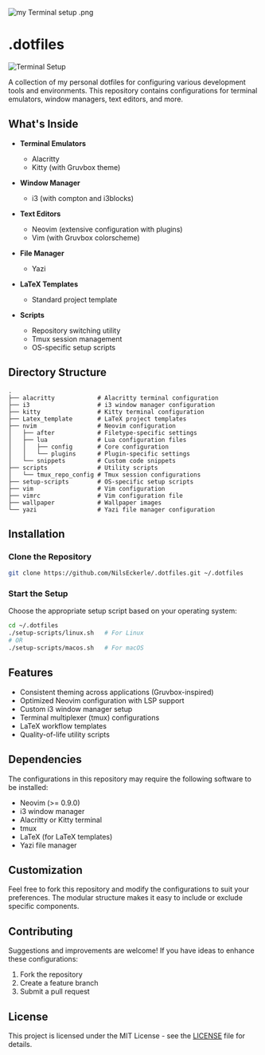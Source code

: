 ![my Terminal setup .png](readme_images/terminal_setup.png)

# .dotfiles

![Terminal Setup](readme_images/terminal_setup.png)

A collection of my personal dotfiles for configuring various development tools and environments. This repository contains configurations for terminal emulators, window managers, text editors, and more.

## What's Inside

- **Terminal Emulators**
  - Alacritty
  - Kitty (with Gruvbox theme)

- **Window Manager**
  - i3 (with compton and i3blocks)

- **Text Editors**
  - Neovim (extensive configuration with plugins)
  - Vim (with Gruvbox colorscheme)

- **File Manager**
  - Yazi

- **LaTeX Templates**
  - Standard project template

- **Scripts**
  - Repository switching utility
  - Tmux session management
  - OS-specific setup scripts

## Directory Structure

```
.
├── alacritty            # Alacritty terminal configuration
├── i3                   # i3 window manager configuration
├── kitty                # Kitty terminal configuration
├── Latex_template       # LaTeX project templates
├── nvim                 # Neovim configuration
│   ├── after            # Filetype-specific settings
│   ├── lua              # Lua configuration files
│   │   ├── config       # Core configuration
│   │   └── plugins      # Plugin-specific settings
│   └── snippets         # Custom code snippets
├── scripts              # Utility scripts
│   └── tmux_repo_config # Tmux session configurations
├── setup-scripts        # OS-specific setup scripts
├── vim                  # Vim configuration
├── vimrc                # Vim configuration file
├── wallpaper            # Wallpaper images
└── yazi                 # Yazi file manager configuration
```

## Installation

### Clone the Repository

```bash
git clone https://github.com/NilsEckerle/.dotfiles.git ~/.dotfiles
```

### Start the Setup

Choose the appropriate setup script based on your operating system:

```bash
cd ~/.dotfiles
./setup-scripts/linux.sh   # For Linux
# OR
./setup-scripts/macos.sh   # For macOS
```

## Features

- Consistent theming across applications (Gruvbox-inspired)
- Optimized Neovim configuration with LSP support
- Custom i3 window manager setup
- Terminal multiplexer (tmux) configurations
- LaTeX workflow templates
- Quality-of-life utility scripts

## Dependencies

The configurations in this repository may require the following software to be installed:

- Neovim (>= 0.9.0)
- i3 window manager
- Alacritty or Kitty terminal
- tmux
- LaTeX (for LaTeX templates)
- Yazi file manager

## Customization

Feel free to fork this repository and modify the configurations to suit your preferences. The modular structure makes it easy to include or exclude specific components.

## Contributing

Suggestions and improvements are welcome! If you have ideas to enhance these configurations:

1. Fork the repository
2. Create a feature branch
3. Submit a pull request

## License

This project is licensed under the MIT License - see the [LICENSE](LICENSE) file for details.

